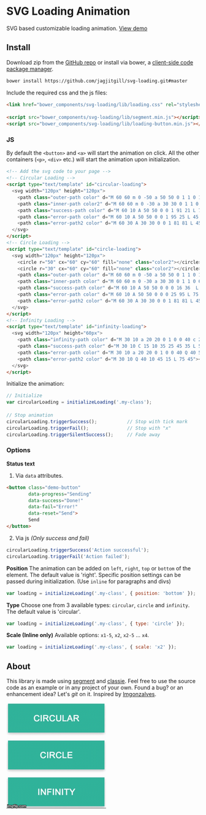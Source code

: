 # SVG Loading Animation
SVG based customizable loading animation.
[View demo](http://jagjitgill.ca/code/svg-loading/)

## Install
Download zip from the [GitHub repo][svg-loading] or install via bower, a [client-side code package manager][bower].
```bash
bower install https://github.com/jagjitgill/svg-loading.git#master
```

Include the required css and the js files:
```html
<link href="bower_components/svg-loading/lib/loading.css" rel="stylesheet"></link>

<script src="bower_components/svg-loading/lib/segment.min.js"></script>
<script src="bower_components/svg-loading/lib/loading-button.min.js"></script>
```

### JS
By default the `<button>` and `<a>` will start the animation on click. All the other containers (`<p>`, `<div>` etc.) will start the animation upon initialization.
```html
<!-- Add the svg code to your page -->
<!-- Circular Loading -->
<script type="text/template" id="circular-loading">
  <svg width="120px" height="120px">
    <path class="outer-path color" d="M 60 60 m 0 -50 a 50 50 0 1 1 0 100 a 50 50 0 1 1 0 -100"></path>
    <path class="inner-path color2" d="M 60 60 m 0 -30 a 30 30 0 1 1 0 60 a 30 30 0 1 1 0 -60"></path>
    <path class="success-path color" d="M 60 10 A 50 50 0 0 1 91 21 L 75 45 L 55 75 L 45 65"></path>
    <path class="error-path color" d="M 60 10 A 50 50 0 0 1 95 25 L 45 75"></path>
    <path class="error-path2 color" d="M 60 30 A 30 30 0 0 1 81 81 L 45 45"></path>
  </svg>
</script>
<!-- Circle Loading -->
<script type="text/template" id="circle-loading">
  <svg width="120px" height="120px">
    <circle r="50" cx="60" cy="60" fill="none" class="color2"></circle>
    <circle r="30" cx="60" cy="60" fill="none" class="color2"></circle>
    <path class="outer-path color" d="M 60 60 m 0 -50 a 50 50 0 1 1 0 100 a 50 50 0 1 1 0 -100"></path>
    <path class="inner-path color" d="M 60 60 m 0 -30 a 30 30 0 1 1 0 60 a 30 30 0 1 1 0 -60"></path>
    <path class="success-path color" d="M 60 10 A 50 50 0 0 0 16 36  L 45 65 L 55 75 L 75 45"></path>
    <path class="error-path color" d="M 60 10 A 50 50 0 0 0 25 95 L 75 45"></path>
    <path class="error-path2 color" d="M 60 30 A 30 30 0 0 1 81 81 L 45 45"></path>
  </svg>
</script>
<!-- Infinity Loading -->
<script type="text/template" id="infinity-loading">
  <svg width="120px" height="60px">
    <path class="infinity-path color" d="M 30 10 a 20 20 0 1 0 0 40 c 20 0 40 -40 60 -40 a 20 20 0 0 1 0 40 c -20 0 -40 -40 -60 -40"></path>
    <path class="success-path color" d="M 30 10 C 15 10 35 25 45 35 L 55 45 L 75 15"></path>
    <path class="error-path color" d="M 30 10 a 20 20 0 1 0 0 40 Q 40 50 45 45 L 75 15"></path>
    <path class="error-path2 color" d="M 30 10 Q 40 10 45 15 L 75 45"></path>
  </svg>
</script>
```
Initialize the animation:
```js
// Initialize
var circularLoading = initializeLoading('.my-class');

// Stop animation
circularLoading.triggerSuccess();           // Stop with tick mark
circularLoading.triggerFail();              // Stop with "x"
circularLoading.triggerSilentSuccess();     // Fade away
```
### Options
**Status text**
1) Via `data` attributes.

```html
<button class="demo-button"
        data-progress="Sending"
        data-success="Done!"
        data-fail="Error!"
        data-reset="Send">
        Send
</button>
```
2) Via js _(Only success and fail)_
```javascript
circularLoading.triggerSuccess('Action successful');
circularLoading.triggerFail('Action failed');
```

**Position**
The animation can be added on `left`, `right`, `top` or `bottom` of the element. The default value is 'right'. Specific position settings can be passed during initialization.
(Use `inline` for paragraphs and divs)

```javascript
var loading = initializeLoading('.my-class', { position: 'bottom' });
```

**Type**
Choose one from 3 available types: `circular`, `circle` and `infinity`. The default value is 'circular'.

```javascript
var loading = initializeLoading('.my-class', { type: 'circle' });
```

**Scale (Inline only)**
Available options: `x1-5`, `x2`, `x2-5` ... `x4`.

```javascript
var loading = initializeLoading('.my-class', { scale: 'x2' });
```

## About
This library is made using [segment](https://lmgonzalves.github.io/segment/) and [classie](https://github.com/desandro/classie). Feel free to use the source code as an example or in any project of your own. 
Found a bug? or an enhancement idea?  Let's _git_ on it.
Inspired by [lmgonzalves](https://x-team.com/blog/creating-loading-buttons-svg-segment/).

![Loading gif](/demo-svg-loading.gif?raw=true)

[svg-loading]: https://github.com/jagjitgill/svg-loading
[bower]: http://bower.io/